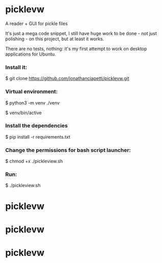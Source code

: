 # picklevw
A reader + GUI for pickle files

It's just a mega code snippet, I still have huge work to be done - not just polishing - on this project, but at least it works.

There are no tests, nothing: it's my first attempt to work on desktop applications for Ubuntu.

### Install it:
$ git clone https://github.com/jonathanciapetti/picklevw.git

### Virtual environment:
$ python3 -m venv ./venv

$ venv/bin/active

### Install the dependencies
$ pip install -r requirements.txt

### Change the permissions for bash script launcher:
$ chmod +x ./pickleview.sh

### Run:
$ ./pickleview.sh
# picklevw
# picklevw
# picklevw
